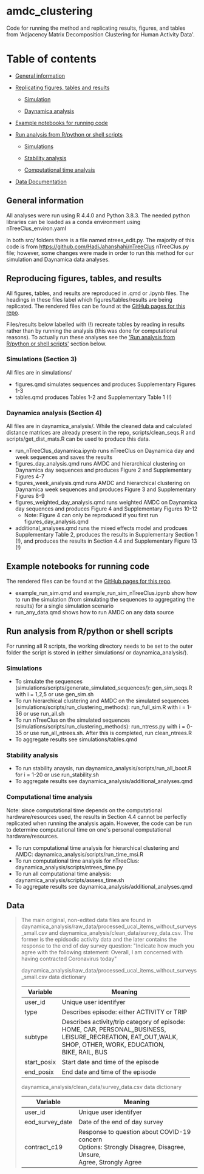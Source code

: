 # amdc_clustering
Code for running the method and replicating results, figures, and tables from 'Adjacency Matrix Decomposition Clustering for Human Activity Data'.

# Table of contents
* [General information](#general-information)
  
* [Replicating figures, tables and results](#reproducing-figures-tables-and-results)

    * [Simulation](#simulations-section-3)
  
    * [Daynamica analysis](#daynamica-analysis-section-4)
 
*  [Example notebooks for running code](#example-notebooks-for-running-code)
  
*  [Run analysis from R/python or shell scripts](#run-analysis-from-rpython-or-shell-scripts)
  
    * [Simulations](#simulations)
      
    * [Stability analysis](#stability-analysis)
 
    * [Computational time analysis](#computational-time-analysis)
      
* [Data Documentation](#data-see-daynamica_analysis)

## General information
All analyses were run using R 4.4.0 and Python 3.8.3. The needed python libraries can be loaded as a conda environment using nTreeClus_environ.yaml

In both src/ folders there is a file named ntrees_edit.py. The majority of this code is from https://github.com/HadiJahanshahi/nTreeClus nTreeClus.py file; however, some changes were made in order to run this method for our simulation and Daynamica data analyses. 

## Reproducing figures, tables, and results

All figures, tables, and results are reproduced in .qmd or .ipynb files. The headings in these files label which figures/tables/results are being replicated. The rendered files can be found at the [GitHub pages for this repo](#https://m-barnard.github.io/amdc_clustering/).

Files/results below labelled with (!) recreate tables by reading in results rather than by running the analysis (this was done for computational reasons). To actually run these analyses see the ['Run analysis from R/python or shell scripts'](#run-analysis-from-rpython-or-shell-scripts) section below. 

### Simulations (Section 3)

All files are in simulations/

* figures.qmd simulates sequences and produces Supplementary Figures 1-3
* tables.qmd produces Tables 1-2 and Supplementary Table 1 (!)

### Daynamica analysis (Section 4)

All files are in daynamica_analysis/. While the cleaned data and calculated distance matrices are already present in the repo, scripts/clean_seqs.R and scripts/get_dist_mats.R can be used to produce this data.

* run_nTreeClus_daynamica.ipynb runs nTreeClus on Daynamica day and week sequences and saves the results
* figures_day_analysis.qmd runs AMDC and hierarchical clustering on Daynamica day sequences and produces Figure 2 and Supplementary Figures 4-7
* figures_week_analysis.qmd runs AMDC and hierarchical clustering on Daynamica week sequences and produces Figure 3 and Supplementary Figures 8-9
* figures_weighted_day_analysis.qmd runs weighted AMDC on Daynamica day sequences and produces Figure 4 and Supplementary Figures 10-12
     * Note: Figure 4 can only be reproduced if you first run figures_day_analysis.qmd
* additional_analyses.qmd runs the mixed effects model and prodcues Supplementary Table 2, produces the results in Supplementary Section 1 (!), and produces the results in Section 4.4 and Supplementary Figure 13 (!)

##  Example notebooks for running code

The rendered files can be found at the [GitHub pages for this repo](#https://m-barnard.github.io/amdc_clustering/).

* example_run_sim.qmd and example_run_sim_nTreeClus.ipynb show how to run the simulation (from simulating the sequences to aggregating the results) for a single simulation scenario
* run_any_data.qmd shows how to run AMDC on any data source

## Run analysis from R/python or shell scripts

For running all R scripts, the working directory needs to be set to the outer folder the script is stored in (either simulations/ or daynamica_analysis/).

### Simulations

* To simulate the sequences (simulations/scripts/generate_simulated_sequences/): gen_sim_seqs.R with i = 1,2,5 or use gen_sim.sh
* To run hierarchical clustering and AMDC on the simulated sequences (simulations/scripts/run_clustering_methods): run_full_sim.R with i = 1-36 or use run_all.sh
* To run nTreeClus on the simulated sequences (simulations/scripts/run_clustering_methods): run_ntress.py with i = 0-35 or use run_all_ntrees.sh. After this is completed, run clean_ntrees.R
* To aggregate results see simulations/tables.qmd

### Stability analysis

* To run stability anaysis, run daynamica_analysis/scripts/run_all_boot.R for i = 1-20 or use run_stability.sh
* To aggregate results see daynamica_analysis/additional_analyses.qmd

### Computational time analysis

Note: since computational time depends on the computational hardware/resources used, the results in Section 4.4 cannot be perfectly replicated when running the analysis again. However, the code can be run to determine computational time on one's personal computational hardware/resources.

* To run computational time analysis for hierarchical clustering and AMDC: daynamica_analysis/scripts/run_time_msi.R
* To run computational time analysis for nTreeClus: daynamica_analysis/scripts/ntrees_time.py
* To run all computational time analysis: daynamica_analysis/scripts/assess_time.sh
* To aggregate results see daynamica_analysis/additional_analyses.qmd


## Data
> The main original, non-edited data files are found in daynamica_analysis/raw_data/processed_ucal_items_without_surveys_small.csv and daynamica_analysis/clean_data/survey_data.csv. The former is the epidsodic activity data and the later contains the response to the end of day survey question: "Indicate how much you agree with the following statement: Overall, I am concerned with having contracted Coronavirus today"
> 
> daynamica_analysis/raw_data/processed_ucal_items_without_surveys_small.csv data dictionary
>
> | Variable | Meaning |
> |---|---|
> | user_id | Unique user identifyer |
> | type | Describes episode: either ACTIVITY or TRIP |
> | subtype | Describes activity/trip category of episode: <br>HOME, CAR, PERSONAL_BUSINESS, <br>LEISURE_RECREATION, EAT_OUT,WALK, <br>SHOP, OTHER, WORK, EDUCATION, <br>BIKE, RAIL, BUS |
> | start_posix | Start date and time of the episode |
> | end_posix | End date and time of the episode |
>
> daynamica_analysis/clean_data/survey_data.csv data dictionary
>
> | Variable | Meaning |
> |---|---|
> | user_id | Unique user identifyer |
> | eod_survey_date | Date of the end of day survey |
> | contract_c19 | Response to question about COVID-19 concern<br>Options: Strongly Disagree, Disagree, Unsure,<br>Agree, Strongly Agree |
>




